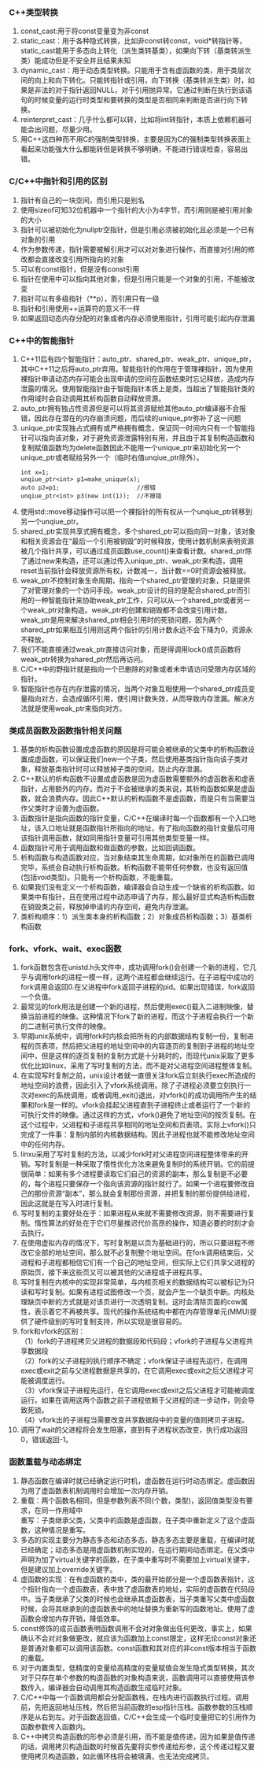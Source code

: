 ### C++类型转换
1. const_cast:用于将const变量变为非const
2. static_cast：用于各种隐式转换，比如非const转const，void*转指针等，static_cast能用于多态向上转化（派生类转基类），如果向下转（基类转派生类）能成功但是不安全并且结果未知
3. dynamic_cast：用于动态类型转换。只能用于含有虚函数的类，用于类层次间的向上和向下转化。只能转指针或引用，向下转换（基类转派生类）时，如果是非法的对于指针返回NULL，对于引用抛异常。它通过判断在执行到该语句的时候变量的运行时类型和要转换的类型是否相同来判断是否进行向下转换。
4. reinterpret_cast：几乎什么都可以转，比如将int转指针，本质上依赖机器可能会出问题，尽量少用。
5. 用C++这四种而不用C的强制类型转换，主要是因为C的强制类型转换表面上看起来功能强大什么都能转但是转换不够明确，不能进行错误检查，容易出错。

### C/C++中指针和引用的区别
1. 指针有自己的一块空间，而引用只是别名
2. 使用sizeof可知32位机器中一个指针的大小为4字节，而引用则是被引用对象的大小
3. 指针可以被初始化为nullptr空指针，但是引用必须被初始化且必须是一个已有对象的引用
4. 作为参数传递，指针需要被解引用才可以对对象进行操作，而直接对引用的修改都会直接改变引用所指向的对象
5. 可以有const指针，但是没有const引用
6. 指针在使用中可以指向其他对象，但是引用只能是一个对象的引用，不能被改变
7. 指针可以有多级指针（**p），而引用只有一级
8. 指针和引用使用++运算符的意义不一样
9. 如果返回动态内存分配的对象或者内存必须使用指针，引用可能引起内存泄漏

### C++中的智能指针
1. C++11后有四个智能指针：auto_ptr、shared_ptr、weak_ptr、unique_ptr，其中C++11之后将auto_ptr弃用。智能指针的作用在于管理裸指针，因为使用裸指针申请动态内存可能会出现申请的空间在函数结束时忘记释放，造成内存泄露的情况。使用智能指针由于智能指针本质上是类，当超出了智能指针类的作用域时会自动调用其析构函数自动释放资源。
2. auto_ptr拥有独占性资源但是可以将其资源赋给其他auto_ptr编译器不会报错，因此存在潜在的内存崩溃问题，而后续的unique_ptr弥补了这一问题
3. unique_ptr实现独占式拥有或严格拥有概念，保证同一时间内只有一个智能指针可以指向该对象，对于避免资源泄露特别有用，并且由于其复制构造函数和复制赋值函数均为delete函数因此不能用一个unique_ptr来初始化另一个unique_ptr或者赋给另外一个（临时右值unqiue_ptr除外）。
    ```
    int x=1;
    unqiue_ptr<int> p1=make_unique(x);
    auto p2=p1;                      //报错
    unqiue_ptr<int> p3(new int(1));  //不报错
    ```
4. 使用std::move移动操作可以把一个裸指针的所有权从一个unqiue_ptr转移到另一个unqiue_ptr。
5. shared_ptr实现共享式拥有概念，多个shared_ptr可以指向同一对象，该对象和相关资源会在“最后一个引用被销毁”的时候释放，使用计数机制来表明资源被几个指针共享，可以通过成员函数use_count()来查看计数。shared_ptr除了通过new来构造，还可以通过传入unique_ptr、weak_ptr来构造，调用reset当前指针会释放资源所有权，计数减一，当计数==0时资源会被释放。
6. weak_ptr不控制对象生命周期，指向一个shared_ptr管理的对象，只是提供了对管理对象的一个访问手段。weak_ptr设计的目的是配合shared_ptr而引用的一种智能指针来协助weak_ptr工作，只可以从一个shared_ptr或者另一个weak_ptr对象构造。weak_ptr的创建和销毁都不会改变引用计数。weak_ptr是用来解决shared_ptr相会引用时的死锁问题，因为两个shared_ptr如果相互引用则这两个指针的引用计数永远不会下降为0，资源永不释放。
7. 我们不能直接通过weak_ptr直接访问对象，而是得调用lock()成员函数将weak_ptr转换为shared_ptr然后再访问。
8. C/C++中的野指针就是指向一个已删除的对象或者未申请访问受限内存区域的指针。
9. 智能指针也存在内存泄露的情况，当两个对象互相使用一个shared_ptr成员变量指向对方，会造成循环引用，使引用计数失效，从而导致内存泄漏。解决方法就是使用weak_ptr来指向对方。

### 类成员函数及函数指针相关问题
1. 基类的析构函数设置成虚函数的原因是将可能会被继承的父类中的析构函数设置成虚函数，可以保证我们new一个子类，然后使用基类指针指向该子类对象，释放基类指针时可以释放掉子类的空间，防止内存泄漏。
2. C++默认的析构函数不设置成虚函数是因为虚函数需要额外的虚函数表和虚表指针，占用额外的内存。而对于不会被继承的类来说，其析构函数如果是虚函数，就会浪费内存。因此C++默认的析构函数不是虚函数，而是只有当需要当作父类时才设置为虚函数。
3. 函数指针是指向函数的指针变量，C/C++在编译时每一个函数都有一个入口地址，该入口地址就是函数指针所指向的地址，有了指向函数的指针变量后可用该指针调用函数，就如同用指针变量可引用其他类型变量一样。
4. 函数指针可用于调用函数和做函数的参数，比如回调函数。
5. 析构函数与构造函数对应，当对象结束其生命周期，如对象所在的函数已调用完毕，系统会自动执行析构函数。析构函数不能带任何参数，也没有返回值(包括void类型)。只能有一个析构函数，不能重载。
6. 如果我们没有定义一个析构函数，编译器会自动生成一个缺省的析构函数。如果类中有指针，且在使用过程中动态申请了内存，那么最好显式构造析构函数在销毁类之前，释放掉申请的内存空间，避免内存泄漏。
7. 类析构顺序：1）派生类本身的析构函数；2）对象成员析构函数；3）基类析构函数

### fork、vfork、wait、exec函数
1. fork函数包含在unistd.h头文件中，成功调用fork()会创建一个新的进程，它几乎与调用fork的进程一模一样，这两个进程都会继续运行。在子进程中成功的fork调用会返回0.在父进程中fork返回子进程的pid。如果出现错误，fork返回一个负值。
2. 最常见的fork用法是创建一个新的进程，然后使用exec()载入二进制映像，替换当前进程的映像。这种情况下fork了新的进程，而这个子进程会执行一个新的二进制可执行文件的映像。
3. 早期unix系统中，调用fork时内核会把所有的内部数据结构复制一份，复制进程的页表项，然后把父进程的地址空间中的内容逐页的复制到子进程的地址空间中，但是这样的逐页复制的复制方式是十分耗时的，而现代unix采取了更多优化比如linux，采用了写时复制的方法，而不是对父进程空间进程整体复制。
4. 在实现写时复制之前，unix设计者就一直很关注fork后立刻执行exec所造成的地址空间的浪费，因此引入了vfork系统调用。除了子进程必须要立刻执行一次对exec的系统调用，或者调用_exit()退出，对vfork()的成功调用所产生的结果和fork是一样的。vfork会挂起父进程直到子进程终止或者运行了一个新的可执行文件的映像。通过这样的方式，vfork()避免了地址空间的按页复制。在这个过程中，父进程和子进程共享相同的地址空间和页表项。实际上vfork()只完成了一件事：复制内部的内核数据结构。因此子进程也就不能修改地址空间中的任何内存。
5. linxu采用了写时复制的方法，以减少fork时对父进程空间进程整体带来的开销。写时复制是一种采取了惰性优化方法来避免复制时的系统开销。它的前提很简单：如果有多个进程要读取它们自己的资源的副本，那么复制是不必要的，每个进程只要保存一个指向该资源的指针就行了。如果一个进程要修改自己的那份资源“副本”，那么就会复制那份资源，并把复制的那份提供给进程，因此这就是在写入时进行复制。
6. 写时复制的主要好处在于：如果进程从来就不需要修改资源，则不需要进行复制。惰性算法的好处在于它们尽量推迟代价高昂的操作，知道必要的时刻才会去执行。
7. 在使用虚拟内存的情况下，写时复制是以页为基础进行的，所以只要进程不修改它全部的地址空间，那么就不必复制整个地址空间。在fork调用结束后，父进程和子进程都相信它们有一个自己的地址空间，但实际上它们共享父进程的原始页，接下来这些页又可以被其他的父进程或子进程共享。
8. 写时复制在内核中的实现非常简单，与内核页相关的数据结构可以被标记为只读和写时复制。如果有进程试图修改一个页，就会产生一个缺页中断。内核处理缺页中断的方式就是对该页进行一次透明复制。这时会清除页面的cow属性，表示着它不再被共享。现代的操作系统结构中都在内存管理单元(MMU)提供了硬件级别的写时复制支持，所以实现是很容易的。
9. fork和vfork的区别：  
（1）fork的子进程拷贝父进程的数据段和代码段；vfork的子进程与父进程共享数据段  
（2）fork的父子进程的执行顺序不确定；vfork保证子进程先运行，在调用exec或exit之前与父进程数据是共享的，在它调用exec或exit之后父进程才可能被调度运行。  
（3）vfork保证子进程先运行，在它调用exec或exit之后父进程才可能被调度运行。如果在调用这两个函数之前子进程依赖于父进程的进一步动作，则会导致死锁。  
（4）vfork出的子进程当需要改变共享数据段中的变量的值则拷贝子进程。 
10. 调用了wait的父进程将会发生阻塞，直到有子进程状态改变，执行成功返回0，错误返回-1。

### 函数重载与动态绑定
1. 静态函数在编译时就已经确定运行时机，虚函数在运行时动态绑定。虚函数因为用了虚函数表机制调用时会增加一次内存开销。
2. 重载：两个函数名相同，但是参数列表不同(个数，类型)，返回值类型没有要求，在同一作用域中  
重写：子类继承父类，父类中的函数是虚函数，在子类中重新定义了这个虚函数，这种情况是重写。
3. 多态的实现主要分为静态多态和动态多态，静态多态主要是重载，在编译时就已经确定；动态多态是用虚函数机制实现的，在运行期间动态绑定。在父类中声明为加了virtual关键字的函数，在子类中重写时不需要加上virtual关键字，但是建议加上override关键字。
4. 虚函数的实现：在有虚函数的类中，类的最开始部分是一个虚函数表指针，这个指针指向一个虚函数表，表中放了虚函数表的地址，实际的虚函数在代码段中。当子类继承了父类的时候也会继承其虚函数表，当子类重写父类中虚函数时候，会将其继承到的虚函数表中的地址替换为重新写的函数地址。使用了虚函数会增加内存开销，降低效率。
5. const修饰的成员函数表明函数调用不会对对象做出任何更改，事实上，如果确认不会对对象做更改，就应该为函数加上const限定，这样无论const对象还是普通对象都可以调用该函数。const函数和其对应的非const版本相当于函数的重载。
6. 对于内置类型，低精度的变量给高精度的变量赋值会发生隐式类型转换，其次对于只存在单个参数的构造函数的对象构造来说，函数调用可以直接使用该参数传入，编译器会自动调用其构造函数生成临时对象。
7. C/C++中每一个函数调用都会分配函数栈，在栈内进行函数执行过程。调用前，先把返回地址压栈，然后把当前函数的esp指针压栈。函数参数的压栈顺序是从右到左。对于函数返回值，C/C++会生成一个临时变量把它的引用作为函数参数传入函数内。
8. C++中拷贝构造函数的形参必须是引用，而不能是值传递，因为如果是值传递的话，调用拷贝构造函数的时候首先要将实参传递给形参，这个传递过程又要使用拷贝构造函数，如此循环栈将会被填满，也无法完成拷贝。

